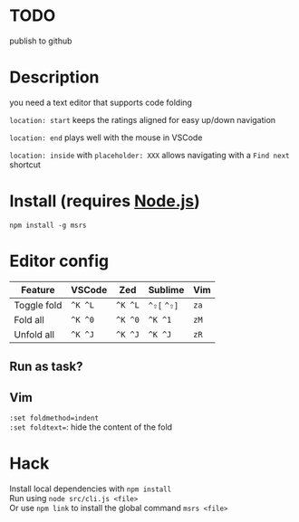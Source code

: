 # TODO

publish to github

# Description

you need a text editor that supports code folding

`location: start` keeps the ratings aligned for easy up/down navigation

`location: end` plays well with the mouse in VSCode

`location: inside` with `placeholder: XXX` allows navigating with a `Find next` shortcut

# Install (requires [Node.js](https://nodejs.org/en/download))

`npm install -g msrs`

# Editor config

| Feature     | VSCode  | Zed     | Sublime     | Vim  |
| ----------- | ------- | ------- | ----------- | ---- |
| Toggle fold | `^K ^L` | `^K ^L` | `^⇧[` `^⇧]` | `za` |
| Fold all    | `^K ^0` | `^K ^0` | `^K ^1`     | `zM` |
| Unfold all  | `^K ^J` | `^K ^J` | `^K ^J`     | `zR` |

## Run as task?

## Vim

`:set foldmethod=indent`  
`:set foldtext=`: hide the content of the fold

# Hack

Install local dependencies with `npm install`  
Run using `node src/cli.js <file>`  
Or use `npm link` to install the global command `msrs <file>`

